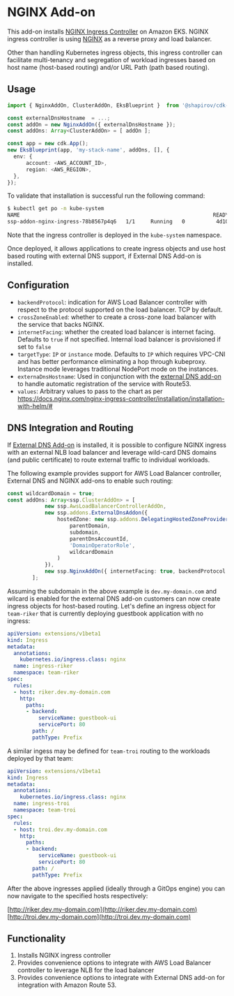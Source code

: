 # NGINX Add-on

This add-on installs [NGINX Ingress Controller](https://kubernetes.github.io/ingress-nginx/deploy/) on Amazon EKS. NGINX ingress controller is using [NGINX](https://www.nginx.org/) as a reverse proxy and load balancer. 

Other than handling Kubernetes ingress objects, this ingress controller can facilitate multi-tenancy and segregation of workload ingresses based on host name (host-based routing) and/or URL Path (path based routing). 

## Usage

```typescript
import { NginxAddOn, ClusterAddOn, EksBlueprint }  from '@shapirov/cdk-eks-blueprint';

const externalDnsHostname  = ...;
const addOn = new NginxAddOn({ externalDnsHostname });
const addOns: Array<ClusterAddOn> = [ addOn ];

const app = new cdk.App();
new EksBlueprint(app, 'my-stack-name', addOns, [], {
  env: {    
      account: <AWS_ACCOUNT_ID>,
      region: <AWS_REGION>,
  },
});
```

To validate that installation is successful run the following command:

```bash
$ kubectl get po -n kube-system
NAME                                                              READY   STATUS    RESTARTS   AGE
ssp-addon-nginx-ingress-78b8567p4q6   1/1     Running   0          4d10h
```

Note that the ingress controller is deployed in the `kube-system` namespace.

Once deployed, it allows applications to create ingress objects and use host based routing with external DNS support, if External DNS Add-on is installed.

## Configuration

 - `backendProtocol`: indication for AWS Load Balancer controller with respect to the protocol supported on the load balancer. TCP by default.
 - `crossZoneEnabled`: whether to create a cross-zone load balancer with the service that backs NGINX.
 - `internetFacing`: whether the created load balancer is internet facing. Defaults to `true` if not specified. Internal load balancer is provisioned if set to `false`
 -  `targetType`: `IP` or `instance` mode. Defaults to `IP` which requires VPC-CNI and has better performance eliminating a hop through kubeproxy. Instance mode leverages traditional NodePort mode on the instances. 
 - `externaDnsHostname`: Used in conjunction with the [external DNS add-on](./external-dns.md) to handle automatic registration of the service with Route53. 
 - `values`: Arbitrary values to pass to the chart as per https://docs.nginx.com/nginx-ingress-controller/installation/installation-with-helm/#

## DNS Integration and Routing

If [External DNS Add-on](../addons/external-dns.md) is installed, it is possible to configure NGINX ingress with an external NLB load balancer and leverage wild-card DNS domains (and public certificate) to route external traffic to individual workloads. 

The following example provides support for AWS Load Balancer controller, External DNS and NGINX add-ons to enable such routing:

```typescript
const wildcardDomain = true;
const addOns: Array<ssp.ClusterAddOn> = [
            new ssp.AwsLoadBalancerControllerAddOn,
            new ssp.addons.ExternalDnsAddon({
                hostedZone: new ssp.addons.DelegatingHostedZoneProvider(
                    parentDomain,
                    subdomain, 
                    parentDnsAccountId,
                    'DomainOperatorRole', 
                    wildcardDomain
                )
            }),
            new ssp.NginxAddOn({ internetFacing: true, backendProtocol: "tcp", externaDnsHostname: subdomain, crossZoneEnabled: false })
        ];
```

Assuming the subdomain in the above example is `dev.my-domain.com` and wilcard is enabled for the external DNS add-on customers can now create ingress objects for host-based routing. Let's define an ingress object for `team-riker` that is currently deploying guestbook application with no ingress:

```yaml
apiVersion: extensions/v1beta1
kind: Ingress
metadata:
  annotations:
    kubernetes.io/ingress.class: nginx
  name: ingress-riker
  namespace: team-riker
spec:
  rules:
  - host: riker.dev.my-domain.com
    http:
      paths:
      - backend:
          serviceName: guestbook-ui
          servicePort: 80
        path: /
        pathType: Prefix
```

A similar ingess may be defined for `team-troi` routing to the workloads deployed by that team:

```yaml
apiVersion: extensions/v1beta1
kind: Ingress
metadata:
  annotations:
    kubernetes.io/ingress.class: nginx
  name: ingress-troi
  namespace: team-troi
spec:
  rules:
  - host: troi.dev.my-domain.com
    http:
      paths:
      - backend:
          serviceName: guestbook-ui
          servicePort: 80
        path: /
        pathType: Prefix
```

After the above ingresses applied (ideally through a GitOps engine) you can now navigate to the specified hosts respectively:

[http://riker.dev.my-domain.com](http://riker.dev.my-domain.com)
[http://troi.dev.my-domain.com](http://troi.dev.my-domain.com)

## Functionality

1. Installs NGINX ingress controller
2. Provides convenience options to integrate with AWS Load Balancer controller to leverage NLB for the load balancer
3. Provides convenience options to integrate with External DNS add-on for integration with Amazon Route 53. 
